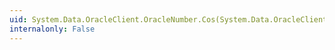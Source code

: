 ```yaml
---
uid: System.Data.OracleClient.OracleNumber.Cos(System.Data.OracleClient.OracleNumber)
internalonly: False
---
```

